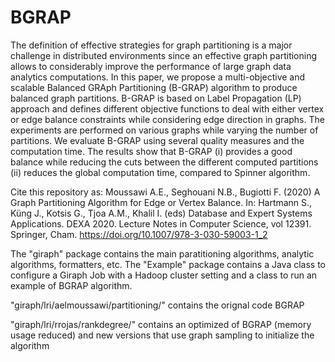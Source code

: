 # BGRAP

The definition of effective strategies for graph partitioning is a major challenge in distributed environments since an effective graph partitioning allows to considerably improve the performance of large graph data analytics computations. In this paper, we propose a multi-objective and scalable Balanced GRAph Partitioning (B-GRAP) algorithm to produce balanced graph partitions. B-GRAP is based on Label Propagation (LP) approach and defines different objective functions to deal with either vertex or edge balance constraints while considering edge direction in graphs. The experiments are performed on various graphs while varying the number of partitions. We evaluate B-GRAP using several quality measures and the computation time. The results show that B-GRAP (i) provides a good balance while reducing the cuts between the different computed partitions (ii) reduces the global computation time, compared to Spinner algorithm.

Cite this repository as:
Moussawi A.E., Seghouani N.B., Bugiotti F. (2020) A Graph Partitioning Algorithm for Edge or Vertex Balance. In: Hartmann S., Küng J., Kotsis G., Tjoa A.M., Khalil I. (eds) Database and Expert Systems Applications. DEXA 2020. Lecture Notes in Computer Science, vol 12391. Springer, Cham. https://doi.org/10.1007/978-3-030-59003-1_2


The "giraph" package contains the main paratitioning algorithms, analytic algorithms, formatters, etc.
The "Example" package contains a Java class to configure a Giraph Job with a Hadoop cluster setting and a class to run an example of BGRAP algorithm.


"giraph/lri/aelmoussawi/partitioning/" contains the orignal code BGRAP

"giraph/lri/rrojas/rankdegree/" contains an optimized of BGRAP (memory usage reduced) and new versions that use graph sampling to initialize the algorithm

